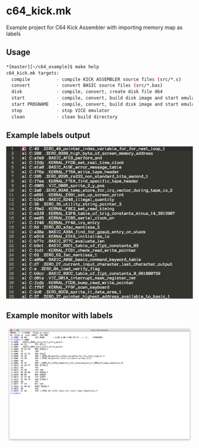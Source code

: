 # c64_kick.mk

Example project for C64 Kick Assembler with importing memory map as labels

## Usage

```bash
*[master][~/c64_example]$ make help
c64_kick.mk targets:
  compile          - compile KICK ASSEMBLER source files (src/*.s)
  convert          - convert BASIC source files (src/*.bas)
  disk             - compile, convert, create disk file d64
  start            - compile, convert, build disk image and start emulator
  start PROGNAME   - compile, convert, build disk image and start emulator with PROGNAME
  stop             - stop VICE emulator
  clean            - clean build directory
```
## Example labels output

![vice_labels](https://raw.githubusercontent.com/andrzejsliwa/c64_kick.mk/master/vice_labels.png)

## Example monitor with labels

![vice_monitor](https://raw.githubusercontent.com/andrzejsliwa/c64_kick.mk/master/vice_monitor.png)

